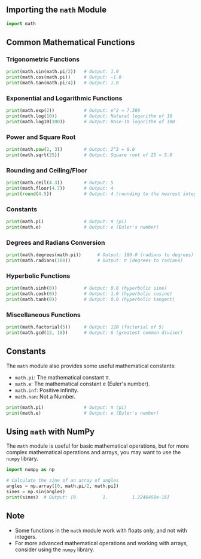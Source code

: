 
## Importing the `math` Module

```python
import math
```

## Common Mathematical Functions

### Trigonometric Functions

```python
print(math.sin(math.pi/2))   # Output: 1.0
print(math.cos(math.pi))     # Output: -1.0
print(math.tan(math.pi/4))   # Output: 1.0
```

### Exponential and Logarithmic Functions

```python
print(math.exp(2))           # Output: e^2 ≈ 7.389
print(math.log(10))          # Output: Natural logarithm of 10
print(math.log10(100))       # Output: Base-10 logarithm of 100
```

### Power and Square Root

```python
print(math.pow(2, 3))        # Output: 2^3 = 8.0
print(math.sqrt(25))         # Output: Square root of 25 = 5.0
```

### Rounding and Ceiling/Floor

```python
print(math.ceil(4.3))        # Output: 5
print(math.floor(4.7))       # Output: 4
print(round(4.5))            # Output: 4 (rounding to the nearest integer)
```

### Constants

```python
print(math.pi)               # Output: π (pi)
print(math.e)                # Output: e (Euler's number)
```

### Degrees and Radians Conversion

```python
print(math.degrees(math.pi))      # Output: 180.0 (radians to degrees)
print(math.radians(180))          # Output: π (degrees to radians)
```

### Hyperbolic Functions

```python
print(math.sinh(0))          # Output: 0.0 (hyperbolic sine)
print(math.cosh(0))          # Output: 1.0 (hyperbolic cosine)
print(math.tanh(0))          # Output: 0.0 (hyperbolic tangent)
```

### Miscellaneous Functions

```python
print(math.factorial(5))     # Output: 120 (factorial of 5)
print(math.gcd(12, 18))      # Output: 6 (greatest common divisor)
```

## Constants

The `math` module also provides some useful mathematical constants:

- `math.pi`: The mathematical constant π.
- `math.e`: The mathematical constant e (Euler's number).
- `math.inf`: Positive infinity.
- `math.nan`: Not a Number.

```python
print(math.pi)               # Output: π (pi)
print(math.e)                # Output: e (Euler's number)
```

## Using `math` with NumPy

The `math` module is useful for basic mathematical operations, but for more complex mathematical operations and arrays, you may want to use the `numpy` library.

```python
import numpy as np

# Calculate the sine of an array of angles
angles = np.array([0, math.pi/2, math.pi])
sines = np.sin(angles)
print(sines)  # Output: [0.         1.         1.2246468e-16]
```

## Note

- Some functions in the `math` module work with floats only, and not with integers.
- For more advanced mathematical operations and working with arrays, consider using the `numpy` library.
